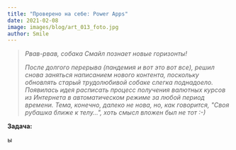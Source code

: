 ```yaml
---
title: "Проверено на себе: Power Apps"
date: 2021-02-08
image: images/blog/art_013_foto.jpg
author: Smile
---
```


> *Рвав-рвав, собака Смайл познает новые горизонты!*
>
> *После долгого перерыва (пандемия и вот это вот все), решил снова заняться написанием нового контента, поскольку обновлять старый трудолюбивой собаке слегка поднадоело. Появилась идея расписать процесс получения валютных курсов из Интернета в автоматическом режиме за любой период времени. Тема, конечно, далеко не нова, но, как говорится, "Своя рубашка ближе к телу…", хоть смысл вложен был не тот :-)*

**Задача:**

ы